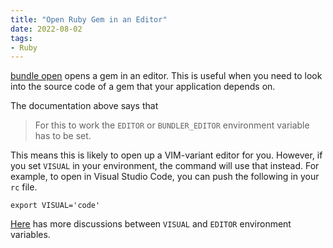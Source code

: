 ```yaml
---
title: "Open Ruby Gem in an Editor"
date: 2022-08-02
tags: 
- Ruby
---
```


[bundle open](https://bundler.io/man/bundle-open.1.html) opens a gem in an editor. This is useful when you need to look into the source code of a gem that your application depends on.

The documentation above says that

> For this to work the `EDITOR` or `BUNDLER_EDITOR` environment variable has to be set.

This means this is likely to open up a VIM-variant editor for you. However, if you set `VISUAL` in your environment, the command will use that instead. For example, to open in Visual Studio Code, you can push the following in your `rc` file.

```
export VISUAL='code'
```

[Here](https://unix.stackexchange.com/questions/4859/visual-vs-editor-what-s-the-difference) has more discussions between `VISUAL` and `EDITOR` environment variables.
